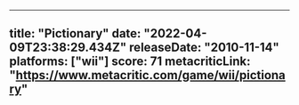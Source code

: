 
---
title: "Pictionary"
date: "2022-04-09T23:38:29.434Z"
releaseDate: "2010-11-14"
platforms: ["wii"]
score: 71
metacriticLink: "https://www.metacritic.com/game/wii/pictionary"
---
